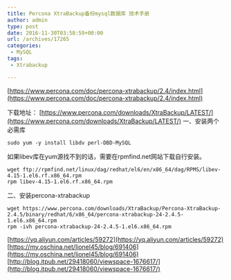 ```yaml
---
title: Percona XtraBackup备份mysql数据库 技术手册
author: admin
type: post
date: 2016-11-30T03:58:59+00:00
url: /archives/17265
categories:
 - MySQL
tags:
 - Xtrabackup

---
```

[https://www.percona.com/doc/percona-xtrabackup/2.4/index.html](https://www.percona.com/doc/percona-xtrabackup/2.4/index.html)

下载地址： [https://www.percona.com/downloads/XtraBackup/LATEST/](https://www.percona.com/downloads/XtraBackup/LATEST/)
一、安装两个必需库

```
sudo yum -y install libdv perl-DBD-MySQL

```

如果libev库在yum源找不到的话，需要在rpmfind.net网站下载自行安装。

```
wget ftp://rpmfind.net/linux/dag/redhat/el6/en/x86_64/dag/RPMS/libev-4.15-1.el6.rf.x86_64.rpm
rpm libev-4.15-1.el6.rf.x86_64.rpm

```

二、安装percona-xtrabackup

```
wget https://www.percona.com/downloads/XtraBackup/Percona-XtraBackup-2.4.5/binary/redhat/6/x86_64/percona-xtrabackup-24-2.4.5-1.el6.x86_64.rpm
rpm -ivh percona-xtrabackup-24-2.4.5-1.el6.x86_64.rpm

```

[https://yq.aliyun.com/articles/59272](https://yq.aliyun.com/articles/59272) [https://my.oschina.net/lionel45/blog/691406](https://my.oschina.net/lionel45/blog/691406) [http://blog.itpub.net/29418060/viewspace-1676617/](http://blog.itpub.net/29418060/viewspace-1676617/)